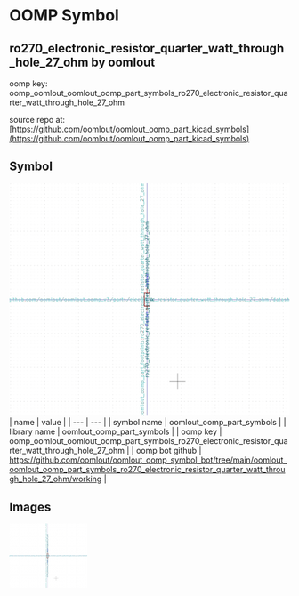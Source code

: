 # OOMP Symbol  
## ro270_electronic_resistor_quarter_watt_through_hole_27_ohm  by oomlout  
  
oomp key: oomp_oomlout_oomlout_oomp_part_symbols_ro270_electronic_resistor_quarter_watt_through_hole_27_ohm  
  
source repo at: [https://github.com/oomlout/oomlout_oomp_part_kicad_symbols](https://github.com/oomlout/oomlout_oomp_part_kicad_symbols)  
## Symbol  
  
[![working.png](working_600.png)](working.png)  
| name | value | 
| --- | --- | 
| symbol name | oomlout_oomp_part_symbols | 
| library name | oomlout_oomp_part_symbols | 
| oomp key | oomp_oomlout_oomlout_oomp_part_symbols_ro270_electronic_resistor_quarter_watt_through_hole_27_ohm | 
| oomp bot github | https://github.com/oomlout/oomlout_oomp_symbol_bot/tree/main/oomlout_oomlout_oomp_part_symbols_ro270_electronic_resistor_quarter_watt_through_hole_27_ohm/working | 
## Images  
  
[![working.png](working_140.png)](working.png)  
